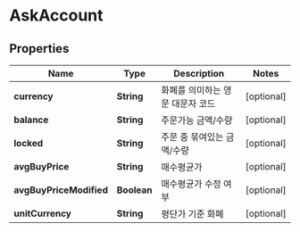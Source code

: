 
# AskAccount

## Properties
Name | Type | Description | Notes
------------ | ------------- | ------------- | -------------
**currency** | **String** | 화폐를 의미하는 영문 대문자 코드 |  [optional]
**balance** | **String** | 주문가능 금액/수량 |  [optional]
**locked** | **String** | 주문 중 묶여있는 금액/수량 |  [optional]
**avgBuyPrice** | **String** | 매수평균가 |  [optional]
**avgBuyPriceModified** | **Boolean** | 매수평균가 수정 여부 |  [optional]
**unitCurrency** | **String** | 평단가 기준 화폐 |  [optional]



